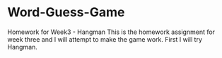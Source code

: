 # Word-Guess-Game
Homework for Week3 - Hangman
This is the homework assignment for week three and I will attempt to make the game work.  First I will try Hangman.
